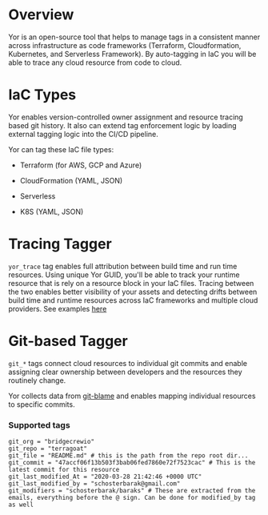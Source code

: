 # Overview
Yor is an open-source tool that helps to manage tags in a consistent manner across infrastructure as code frameworks 
(Terraform, Cloudformation, Kubernetes, and Serverless Framework). By auto-tagging in IaC you will be able to trace any cloud resource from code to cloud.

# IaC Types
Yor enables version-controlled owner assignment and resource tracing based git history. It also can extend tag enforcement logic by loading external tagging logic into the CI/CD pipeline. 

Yor can tag these IaC file types:
  * Terraform (for AWS, GCP and Azure)
  * CloudFormation (YAML, JSON)
  * Serverless

  * K8S (YAML, JSON)

# Tracing Tagger
```yor_trace``` tag enables full attribution between build time and run time resources. Using unique Yor GUID, you'll be able to track your runtime resource that is rely on a resource block in your IaC files. Tracing between the two enables better visibility of your assets and detecting drifts between build time and runtime resources across IaC frameworks and multiple cloud providers. See examples [here](<add publi link to 5.usecases once published>)

# Git-based Tagger
```git_*``` tags connect cloud resources to individual git commits and enable assigning clear ownership between developers and the resources they routinely change.


Yor collects data from [git-blame](https://git-scm.com/docs/git-blame) and enables mapping individual resources to specific commits.

### Supported tags

```
git_org = "bridgecrewio"
git_repo = "terragoat"
git_file = "README.md" # this is the path from the repo root dir...
git_commit = "47accf06f13b503f3bab06fed7860e72f7523cac" # This is the latest commit for this resource
git_last_modified_At = "2020-03-28 21:42:46 +0000 UTC"
git_last_modified_by = "schosterbarak@gmail.com"
git_modifiers = "schosterbarak/baraks" # These are extracted from the emails, everything before the @ sign. Can be done for modified_by tag as well
```

